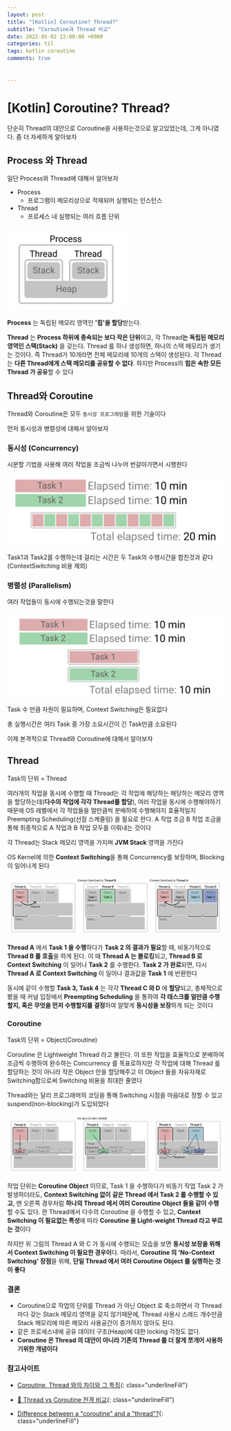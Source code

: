 ```yaml
---
layout: post
title: "[Kotlin] Coroutine? Thread?"
subtitle: "Coroutine과 Thread 비교"
date: 2022-05-02 22:00:00 +0900
categories: til
tags: kotlin coroutine
comments: true


---
```




# [Kotlin] Coroutine? Thread?



단순히 Thread의 대안으로 Coroutine을 사용하는것으로 알고있었는데, 그게 아니였다. 좀 더 자세하게 알아보자



## Process 와 Thread

일단 Process와 Thread에 대해서 알아보자

- Process
    - 프로그램이 메모리상으로 적재되어 실행되는 인스턴스
- Thread
    - 프로세스 내 실행되는 여러 흐름 단위

![coroutine_thread_1.png](/img/in-post/coroutine_thread_1.png)

**Process** 는 독립된 메모리 영역인 **'힙'을 할당**받는다.

**Thread** 는 **Process 하위에 종속되는 보다 작은 단위**이고, 각 Thread**는 독립된 메모리 영역인 스택(Stack)** 을 갖는다. Thread 를 하나 생성하면, 하나의 스택 메모리가 생기는 것이다. 즉 Thread가 10개라면 전체 메모리에 10개의 스택이 생성된다. 각 Thread는 **다른 Thread에게 스택 메모리를 공유할 수 없다**. 하지만 Process의 **힙은 속한 모든 Thread 가 공유**할 수 있다



## Thread와 Coroutine

Thread와 Coroutine은 모두 `동시성 프로그래밍`을 위한 기술이다

먼저 동시성과 병렬성에 대해서 알아보자



### 동시성 (Concurrency)

시분할 기법을 사용해 여러 작업을 조금씩 나누어 번갈아가면서 시행한다

![coroutine_thread_2.png](/img/in-post/coroutine_thread_2.png)

Task1과 Task2를 수행하는데 걸리는 시간은 두 Task의 수행시간을 합친것과 같다 (ContextSwitching 비용 제외)



### 병렬성 (Parallelism)

여러 작업들이 동시에 수행되는것을 말한다

![coroutine_thread_3.png](/img/in-post/coroutine_thread_3.png)

Task 수 만큼 자원이 필요하며, Context Switching은 필요없다

총 실행시간은 여러 Task 중 가장 소요시간이 긴 Task만큼 소요된다

이제 본격적으로 Thread와 Coroutine에 대해서 알아보자



## Thread

Task의 단위 = Thread

여러개의 작업을 동시에 수행할 때 Thread는 각 작업에 해당하는 해당하는 메모리 영역을 할당하는데(**다수의 작업에 각각 Thread를 할당**), 여러 작업을 동시에 수행해야하기 때문에 OS 레벨에서 각 작업들을 얼만큼씩 분배하여 수행해야지 효율적일지 Preempting Scheduling(선점 스케줄링) 을 필요로 한다. A 작업 조금 B 작업 조금을 통해 최종적으로 A 작업과 B 작업 모두를 이뤄내는 것이다

각 Thread는 Stack 메모리 영역을 가지며 **JVM Stack** 영역을 가진다

OS Kernel에 의한 **Context Switching**을 통해 Concurrency를 보장하며, Blocking이 일어나게 된다

![coroutine_thread_4.png](/img/in-post/coroutine_thread_4.png)

**Thread A** 에서 **Task 1 을 수행**하다가 **Task 2 의 결과가 필요**할 때, 비동기적으로 **Thread B 를 호출**을 하게 된다. 이 때 **Thread A 는 블로킹**되고, **Thread B 로 Context Switching** 이 일어나 **Task 2** 를 수행한다. **Task 2 가 완료**되면, 다시 **Thread A 로 Context Switching** 이 일어나 결과값을 **Task 1** 에 반환한다

동시에 같이 수행할 **Task 3, Task 4** 는 각각 **Thread C 와 D** 에 **할당**되고, 총체적으로 봤을 때 커널 입장에서 **Preempting Scheduling** 을 통하여 **각 태스크를 얼만큼 수행할지, 혹은 무엇을 먼저 수행할지를 결정**하여 알맞게 **동시성을 보장**하게 되는 것이다



### Coroutine

Task의 단위 = Object(Coroutine)

Coroutine 은 Lightweight Thread 라고 불린다. 이 또한 작업을 효율적으로 분배하여 조금씩 수행하여 완수하는 Concurrency 를 목표로하지만 각 작업에 대해 Thread 를 할당하는 것이 아니라 작은 Object 만을 할당해주고 이 Object 들을 자유자재로 Switching함으로써 Switching 비용을 최대한 줄였다

Thread와는 달리 프로그래머의 코딩을 통해 Switching 시점을 마음대로 정할 수 있고 suspend(non-blocking)가 도입되었다

![coroutine_thread_5.png](/img/in-post/coroutine_thread_5.png)

작업 단위는 **Coroutine Object** 이므로, Task 1 을 수행하다가 비동기 작업 Task 2 가 발생하더라도, **Context Switching 없이** **같은 Thread 에서 Task 2 를 수행할 수 있고**, 맨 오른쪽 경우처럼 **하나의 Thread 에서 여러 Coroutine Object 들을 같이 수행**할 수도 있다. 한 Thread에서 다수의 Coroutine 을 수행할 수 있고, **Context Switching 이 필요없는 특성**에 따라 **Coroutine 을 Light-weight Thread 라고 부르는 것**이다

하지만 위 그림의 Thread A 와 C 가 동시에 수행되는 모습을 보면 **동시성 보장을 위해서 Context Switching 이 필요한 경우이**다. 따라서, **Coroutine 의 'No-Context Switching' 장점**을 위해, **단일 Thread 에서 여러 Coroutine Object 를 실행하는 것이 좋다**



### 결론

- Coroutine으로 작업의 단위를 Thread 가 아닌 Object 로 축소하면서 각 Thread마다 갖는 Stack 메모리 영역을 갖지 않기때문에, Thread 사용시 스레드 개수만큼 Stack 메모리에 따른 메모리 사용공간이 증가하지 않아도 된다.
- 같은 프로세스내에 공유 데이터 구조(Heap)에 대한 locking 걱정도 없다.
- **Coroutine 은 Thread 의 대안이 아니라 기존의 Thread 를 더 잘게 쪼개어 사용하기위한 개념이다**





### 참고사이트

- [Coroutine, Thread 와의 차이와 그 특징](https://aaronryu.github.io/2019/05/27/coroutine-and-thread/){: class="underlineFill"}

- [🤔 Thread vs Coroutine 전격 비교](https://velog.io/@haero_kim/Thread-vs-Coroutine-%EB%B9%84%EA%B5%90%ED%95%B4%EB%B3%B4%EA%B8%B0){: class="underlineFill"}
- [Difference between a "coroutine" and a "thread"?](https://stackoverflow.com/questions/1934715/difference-between-a-coroutine-and-a-thread){: class="underlineFill"}



